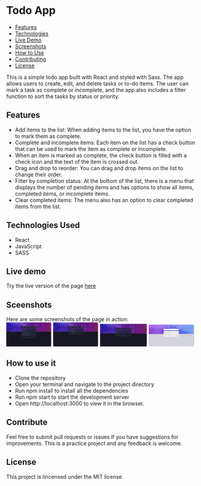 # Todo App

- [Features](#features)
- [Technologies](#technologies)
- [Live Demo](#live-demo)
- [Screenshots](#screenshots)
- [How to Use](#how-to-use)
- [Contributing](#contributing)
- [License](#license)

This is a simple todo app built with React and styled with Sass. The app allows users to create, edit, and delete tasks or to-do items. The user can mark a task as complete or incomplete, and the app also includes a filter function to sort the tasks by status or priority.


## <a id="features">Features</a>
- Add items to the list: When adding items to the list, you have the option to mark them as complete.
- Complete and incomplete items: Each item on the list has a check button that can be used to mark the item as complete or incomplete. 
- When an item is marked as complete, the check button is filled with a check icon and the text of the item is crossed out.
- Drag and drop to reorder: You can drag and drop items on the list to change their order.
- Filter by completion status: At the bottom of the list, there is a menu that displays the number of pending items and has options to show all items, completed items, or incomplete items.
- Clear completed items: The menu also has an option to clear completed items from the list.


## <a id="technologies">Technologies Used</a>
- React
- JavaScript
- SASS

## <a id="live-demo">Live demo</a>

Try the live version of the page [here](https://todo-app-edluel.vercel.app/)

## <a id="screenshots">Sceenshots</a>

Here are some screenshots of the page in action:<br>
<img src="src/assets/screenshots/todo-app-edluel.vercel.app_.png" width="24%" height="24%">
<img src="src/assets/screenshots/todo-app-edluel.vercel.app_ (1).png" width="24%" height="24%">
<img src="src/assets/screenshots/todo-app-edluel.vercel.app_ (2).png" width="25%" height="25%">
<img src="src/assets/screenshots/todo-app-edluel.vercel.app_ (3).png" width="24%" height="24%">


## <a id="how-to-use">How to use it</a>

- Clone the repository
- Open your terminal and navigate to the project directory
- Run npm install to install all the dependencies
- Run npm start to start the development server
- Open http://localhost:3000 to view it in the browser.

## <a id="contributing">Contribute</a>

Feel free to submit pull requests or issues if you have suggestions for improvements. This is a practice project and any feedback is welcome.

## <a id="license">License</a>

This project is lincensed under the MIT license.
